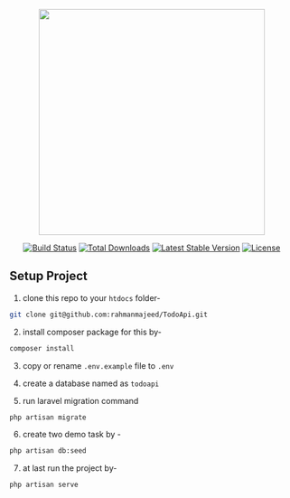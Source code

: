 <p align="center"><a href="https://laravel.com" target="_blank"><img src="https://raw.githubusercontent.com/laravel/art/master/logo-lockup/5%20SVG/2%20CMYK/1%20Full%20Color/laravel-logolockup-cmyk-red.svg" width="400"></a></p>

<p align="center">
<a href="https://travis-ci.org/laravel/framework"><img src="https://travis-ci.org/laravel/framework.svg" alt="Build Status"></a>
<a href="https://packagist.org/packages/laravel/framework"><img src="https://img.shields.io/packagist/dt/laravel/framework" alt="Total Downloads"></a>
<a href="https://packagist.org/packages/laravel/framework"><img src="https://img.shields.io/packagist/v/laravel/framework" alt="Latest Stable Version"></a>
<a href="https://packagist.org/packages/laravel/framework"><img src="https://img.shields.io/packagist/l/laravel/framework" alt="License"></a>
</p>

## Setup Project

1. clone this repo to your `htdocs` folder-

```sh
git clone git@github.com:rahmanmajeed/TodoApi.git

```

2. install composer package for this by-

```sh
composer install
```

3. copy or rename `.env.example` file to `.env`

4. create a database named as `todoapi`

5. run laravel migration command

```sh
php artisan migrate
```

6. create two demo task by -

```sh
php artisan db:seed
```

7. at last run the project by-

```sh
php artisan serve
```
